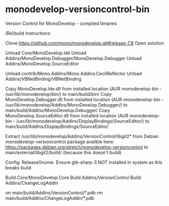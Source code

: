 # monodevelop-versioncontrol-bin
Version Control for MonoDevelop - compiled binaries

(Re)build instructions:

Clone https://github.com/mono/monodevelop.git#release-7.8
Open solution

Unload Core/MonoDevelop.Ide 
Unload Addins/MonoDevelop.Debugger/MonoDevelop.Debugger
Unload Addins/MonoDevelop.SourceEditor

Unload contrib/Mono.Addins/Mono.Addins.CecilReflector
Unload Addins/VBNetBinding/VBNetBinding

Copy MonoDevelop.Ide.dll from installed location (AUR monodevelop-bin - /usr/lib/monodevelop/bin/) to main/build/bin/
Copy MonoDevelop.Debugger.dll from installed location (AUR monodevelop-bin - /usr/lib/monodevelop/AddIns/MonoDevelop.Debugger/) to main/build/AddIns/MonoDevelop.Debugger/
Copy MonoDevelop.SourceEditor.dll from installed location (AUR monodevelop-bin - /usr/lib/monodevelop/AddIns/DisplayBindings/SourceEditor/) to main/build/AddIns/DisplayBindings/SourceEditor/

Extract /usr/lib/monodevelop/AddIns/VersionControl/libgit2* from Debian monodevelop-versioncontrol package availble here: https://packages.debian.org/stretch/monodevelop-versioncontrol to main/external/libgit2/build/ (because this doesn't build)

Config: ReleaseGnome.
Ensure gtk-sharp-3 NOT installed in system as this breaks build

Build Core/MonoDevelop.Core
Build Addins/VersionControl
Build Addins/ChangeLogAddIn

rm main/build/AddIns/VersionControl/&ast;.pdb
rm main/build/AddIns/ChangeLogAddIn/&ast;.pdb

